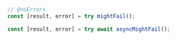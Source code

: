 ```ts twoslash
// @noErrors
const [result, error] = try mightFail();

const [result, error] = try await asyncMightFail();
```
